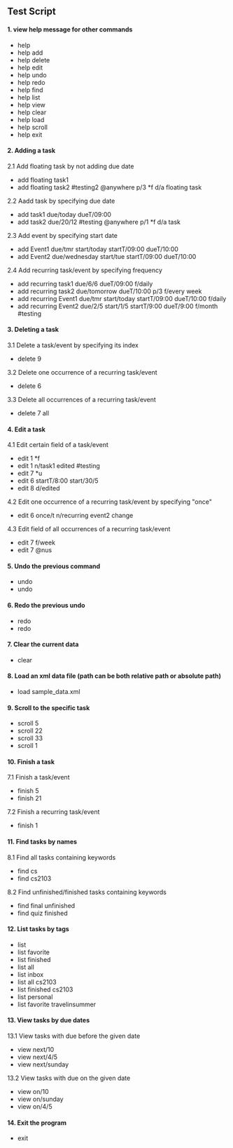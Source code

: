 ## Test Script

#### 1. view help message for other commands
  * help
  * help add
  * help delete
  * help edit
  * help undo
  * help redo
  * help find
  * help list
  * help view
  * help clear
  * help load
  * help scroll
  * help exit


#### 2. Adding a task

  2.1 Add floating task by not adding due date
  * add floating task1
  * add floating task2 #testing2 @anywhere p/3 *f d/a floating task

  2.2 Aadd task by specifying due date
  * add task1 due/today dueT/09:00
  * add task2 due/20/12 #testing @anywhere p/1 *f d/a task

  2.3 Add event by specifying start date
  * add Event1 due/tmr start/today startT/09:00 dueT/10:00
  * add Event2 due/wednesday start/tue startT/09:00 dueT/10:00

  2.4 Add recurring task/event by specifying frequency
  * add recurring task1 due/6/6 dueT/09:00 f/daily
  * add recurring task2 due/tomorrow dueT/10:00 p/3 f/every week
  * add recurring Event1 due/tmr start/today startT/09:00 dueT/10:00 f/daily
  * add recurring Event2 due/2/5 start/1/5 startT/9:00 dueT/9:00 f/month #testing


#### 3. Deleting a task

  3.1 Delete a task/event by specifying its index
  * delete 9

  3.2 Delete one occurrence of a recurring task/event
  * delete 6

  3.3 Delete all occurrences of a recurring task/event
  * delete 7 all


#### 4. Edit a task

  4.1 Edit certain field of a task/event
  * edit 1 *f
  * edit 1 n/task1 edited #testing
  * edit 7 *u
  * edit 6 startT/8:00 start/30/5
  * edit 8 d/edited

  4.2 Edit one occurrence of a recurring task/event by specifying "once"
  * edit 6 once/t n/recurring event2 change

  4.3 Edit field of all occurrences of a recurring task/event
  * edit 7 f/week
  * edit 7 @nus


#### 5. Undo the previous command
  * undo
  * undo


#### 6. Redo the previous undo
  * redo
  * redo



#### 7. Clear the current data
  * clear


#### 8. Load an xml data file (path can be both relative path or absolute path)
  * load sample_data.xml


#### 9. Scroll to the specific task
  * scroll 5
  * scroll 22
  * scroll 33
  * scroll 1

#### 10. Finish a task

  7.1 Finish a task/event
  * finish 5
  * finish 21

  7.2 Finish a recurring task/event
  * finish 1


#### 11. Find tasks by names

  8.1 Find all tasks containing keywords
  * find cs
  * find cs2103

  8.2 Find unfinished/finished tasks containing keywords
  * find final unfinished
  * find quiz finished


#### 12. List tasks by tags
  * list
  * list favorite
  * list finished
  * list all
  * list inbox
  * list all cs2103 
  * list finished cs2103
  * list personal
  * list favorite travelinsummer



#### 13. View tasks by due dates

  13.1 View tasks with due before the given date
  * view next/10
  * view next/4/5
  * view next/sunday

  13.2 View tasks with due on the given date
  * view on/10
  * view on/sunday
  * view on/4/5


#### 14. Exit the program
  * exit

